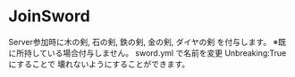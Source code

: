 # JoinSword
Server参加時に木の剣, 石の剣, 鉄の剣, 金の剣, ダイヤの剣 を付与します。
※既に所持している場合付与しません。
sword.yml で名前を変更 Unbreaking:Trueにすることで 壊れないようにすることができます。
